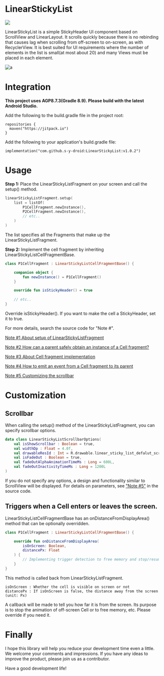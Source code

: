 # LinearStickyList
[![](https://jitpack.io/v/s-y-droid/LinearStickyList.svg)](https://jitpack.io/#s-y-droid/LinearStickyList)

LinearStickyList is a simple StickyHeader UI component based on ScrollView and LinearLayout.
It scrolls quickly because there is no rebinding that causes lag when scrolling from off-screen to on-screen, as with RecyclerView.
It is best suited for UI requirements where the number of elements in the list is small(at most about 20) and many Views must be placed in each element.

![a](https://github.com/user-attachments/assets/1f3a52bf-3e7a-427e-a4a0-bd1ae1d831d1)

# Integration
<b>This project uses AGP8.7.3(Gradle 8.9). Please build with the latest Android Studio.</b>

Add the following to the build.gradle file in the project root:
```
repositories {
  maven("https://jitpack.io")
}
```
Add the following to your application's build.gradle file:
```
implementation("com.github.s-y-droid:LinearStickyList:v1.0.2")
```

# Usage

<b>Step 1:</b> Place the LinearStickyListFragment on your screen and call the setup() method.
```kotlin
linearStickyListFragment.setup(
    list = listOf(
        P1CellFragment.newInstance(),
        P2CellFragment.newInstance(),
        // etc..
    )
)
```
The list specifies all the Fragments that make up the LinearStickyListFragment.

<b>Step 2:</b> Implement the cell fragment by inheriting LinearStickyListCellFragmentBase.
```kotlin
class P1CellFragment : LinearStickyListCellFragmentBase() {

    companion object {
        fun newInstance() = P1CellFragment()
    }

    override fun isStickyHeader() = true
    
    // etc..
}
```
Override isStickyHeader(). If you want to make the cell a StickyHeader, set it to true.

For more details, search the source code for "Note #".

[Note #1 About setup of LinearStickyListFragment](https://github.com/s-y-droid/LinearStickyList/blob/develop/app/src/main/java/com/example/stickyheader/MainActivity.kt#L36)

[Note #2 How can a parent safely obtain an instance of a Cell fragment?](https://github.com/s-y-droid/LinearStickyList/blob/develop/app/src/main/java/com/example/stickyheader/MainActivity.kt#L101)

[Note #3 About Cell fragment implementation](https://github.com/s-y-droid/LinearStickyList/blob/develop/app/src/main/java/com/example/stickyheader/P1CellFragment.kt#L27)

[Note #4 How to emit an event from a Cell fragment to its parent](https://github.com/s-y-droid/LinearStickyList/blob/develop/app/src/main/java/com/example/stickyheader/P1CellFragment.kt#L70)

[Note #5 Customizing the scrollbar](https://github.com/s-y-droid/LinearStickyList/blob/develop/app/src/main/java/com/example/stickyheader/MainActivity.kt#L53)

# Customization

## Scrollbar
When calling the setup() method of the LinearStickyListFragment, you can specify scrollbar options.
```kotlin
data class LinearStickyListScrollbarOptions(
    val isShowScrollbar : Boolean = true,
    val widthDp : Float = 4.0f,
    val drawableResId : Int = R.drawable.linear_sticky_list_defalut_scrollbar,
    val isFadeOut : Boolean = true,
    val fadeOutAlphaAnimationTimeMs : Long = 600L,
    val fadeOutInactivityTimeMs : Long = 1200L
)
```
If you do not specify any options, a design and functionality similar to ScrollView will be displayed.
For details on parameters, see ["Note #5"](https://github.com/s-y-droid/LinearStickyList/blob/develop/app/src/main/java/com/example/stickyheader/MainActivity.kt#L53) in the source code.

## Triggers when a Cell enters or leaves the screen.

LinearStickyListCellFragmentBase has an onDistanceFromDisplayArea() method that can be optionally overridden.
```kotlin
class P1CellFragment : LinearStickyListCellFragmentBase() {

    override fun onDistanceFromDisplayArea(
        isOnScreen: Boolean,
        distancePx: Float
    ) {
        // Implementing trigger detection to free memory and stop/resume animation
    }
}
```
This method is called back from LinearStickyListFragment.
```
isOnScreen : Whether the cell is visible on screen or not
distancePx : If isOnScreen is false, the distance away from the screen (unit: Px)
```
A callback will be made to tell you how far it is from the screen.
Its purpose is to stop the animation of off-screen Cell or to free memory, etc.
Please override if you need it.

# Finally
I hope this library will help you reduce your development time even a little.
We welcome your comments and impressions. If you have any ideas to improve the product, please join us as a contributor.

Have a good development life!
